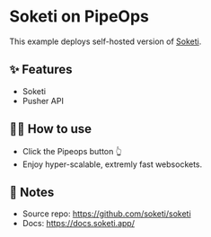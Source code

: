# Soketi on PipeOps

This example deploys self-hosted version of [Soketi](https://soketi.app). 

## ✨ Features

- Soketi
- Pusher API

## 💁‍♀️ How to use

- Click the Pipeops button 👆
- Enjoy hyper-scalable, extremly fast websockets.

## 📝 Notes
- Source repo: https://github.com/soketi/soketi
- Docs: https://docs.soketi.app/
